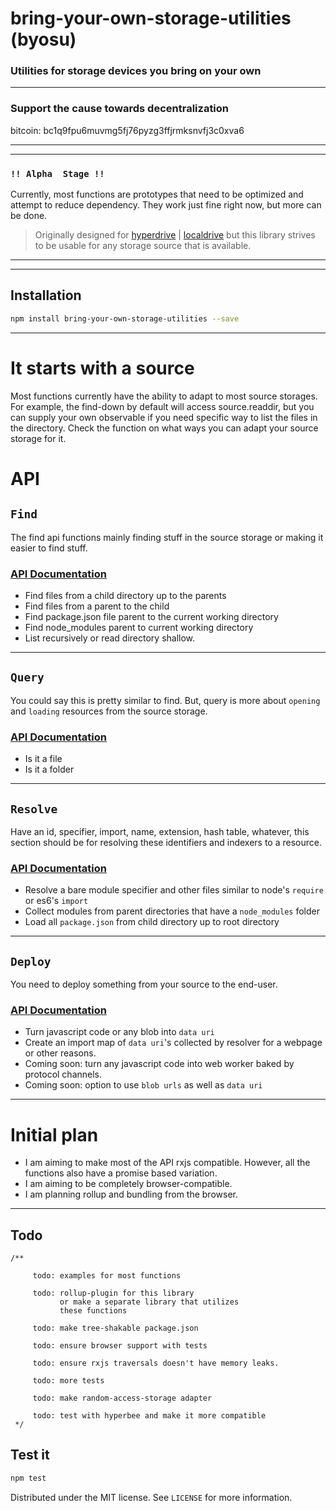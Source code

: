 # bring-your-own-storage-utilities (byosu)
### Utilities for storage devices you bring on your own

---

### Support the cause towards decentralization

bitcoin: bc1q9fpu6muvmg5fj76pyzg3ffjrmksnvfj3c0xva6

---
---

### `!! Alpha  Stage !!`

Currently, most functions are prototypes that need to be optimized and
attempt to reduce dependency. They work just fine right now, but more can be done.

> Originally designed for [hyperdrive](https://docs.holepunch.to/building-blocks/hyperdrive) |
> [localdrive](https://docs.holepunch.to/helpers/localdrive) but this library strives to be usable for any
> storage source that is available. 

---
---


## Installation

```sh
npm install bring-your-own-storage-utilities --save
```

---

# It starts with a source

Most functions currently have the ability to adapt to most source storages. For example,
the find-down by default will access source.readdir, but you can supply your own observable 
if you need specific way to list the files in the directory. Check the function on what ways 
you can adapt your source storage for it.

# API

## `Find`

The find api functions mainly finding stuff in the source storage or making it easier to find stuff.

### [API Documentation](https://github.com/zacharygriffee/bring-your-own-storage-utilities/blob/master/docs/find-api.md)

- Find files from a child directory up to the parents
- Find files from a parent to the child
- Find package.json file parent to the current working directory
- Find node_modules parent to current working directory
- List recursively or read directory shallow.

---
## `Query`

You could say this is pretty similar to find. But, query is more about `opening` and `loading` resources 
from the source storage.

### [API Documentation](https://github.com/zacharygriffee/bring-your-own-storage-utilities/blob/master/docs/query-api.md)

- Is it a file
- Is it a folder

---

## `Resolve`

Have an id, specifier, import, name, extension, hash table, whatever, this section should be for resolving these 
identifiers and indexers to a resource.

### [API Documentation](https://github.com/zacharygriffee/bring-your-own-storage-utilities/blob/master/docs/resolve-api.md)

- Resolve a bare module specifier and other files similar to node's `require` or es6's `import` 
- Collect modules from parent directories that have a `node_modules` folder
- Load all `package.json` from child directory up to root directory

---

## `Deploy`

You need to deploy something from your source to the end-user.

### [API Documentation](https://github.com/zacharygriffee/bring-your-own-storage-utilities/blob/master/docs/deploy-api.md)

- Turn javascript code or any blob into `data uri`
- Create an import map of `data uri`'s collected by resolver for a webpage or other reasons.
- Coming soon: turn any javascript code into web worker baked by protocol channels.
- Coming soon: option to use `blob urls` as well as `data uri` 

---


# Initial plan

- I am aiming to make most of the API rxjs compatible. However, all the functions also have a promise based variation.
- I am aiming to be completely browser-compatible.
- I am planning rollup and bundling from the browser.


---

## Todo

```ecmascript 6
/**
   
     todo: examples for most functions
     
     todo: rollup-plugin for this library 
           or make a separate library that utilizes
           these functions
     
     todo: make tree-shakable package.json

     todo: ensure browser support with tests
 
     todo: ensure rxjs traversals doesn't have memory leaks.
 
     todo: more tests
 
     todo: make random-access-storage adapter
 
     todo: test with hyperbee and make it more compatible
 */
```

## Test it

```sh
npm test
```


Distributed under the MIT license. See ``LICENSE`` for more information.

